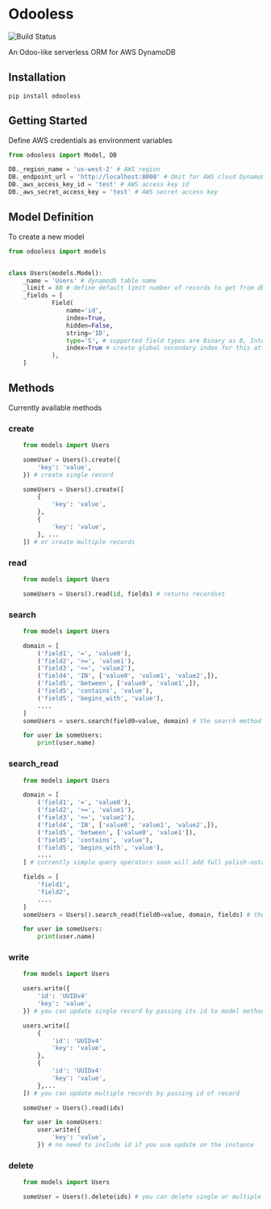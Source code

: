 # Odooless

![Build Status](https://github.com/Barameg/odooless/actions/workflows/build.yml/badge.svg)

An Odoo-like serverless ORM for AWS DynamoDB 


## Installation

``` pip install odooless ```

## Getting Started

Define AWS credentials as environment variables 

```python
from odooless import Model, DB

DB._region_name = 'us-west-2' # AWS region
DB._endpoint_url = 'http://localhost:8000' # Omit for AWS cloud DynamoDB
DB._aws_access_key_id = 'test' # AWS access key id
DB._aws_secret_access_key = 'test' # AWS secret access key

```

## Model Definition

To create a new model

``` python
from odooless import models


class Users(models.Model):
    _name = 'Users' # dynamodb table name
    _limit = 80 # define default limit number of records to get from db
    _fields = [
            Field(
                name='id', 
                index=True, 
                hidden=False, 
                string='ID',
                type='S', # supported field types are Binary as B, Integer as N, String as S 
                index=True # create global secondary index for this attribute
            ),
    ]
```

## Methods
Currently available methods
### create
``` python
    from models import Users

    someUser = Users().create({
        'key': 'value',
    }) # create single record

    someUsers = Users().create([
        {
            'key': 'value',
        },
        {
            'key': 'value',
        }, ...
    ]) # or create multiple records
```

### read
``` python
    from models import Users

    someUsers = Users().read(id, fields) # returns recordset 
```

### search
``` python
    from models import Users

    domain = [
        ('field1', '=', 'value0'),
        ('field2', '>=', 'value1'),                                  
        ('field3', '<=', 'value2'),                                  
        ('field4', 'IN', ['value0', 'value1', 'value2',]),
        ('field5', 'between', ['value0', 'value1',]),
        ('field5', 'contains', 'value'),
        ('field5', 'begins_with', 'value'),
        ....
    ] 
    someUsers = users.search(field0=value, domain) # the search method takes index attribute name as a keyword parameter along with a domain that does not include this attribute and returns list of records

    for user in someUsers:
        print(user.name) 
```

### search_read
``` python
    from models import Users

    domain = [
        ('field1', '=', 'value0'),
        ('field2', '>=', 'value1'),
        ('field3', '<=', 'value2'),
        ('field4', 'IN', ['value0', 'value1', 'value2',]),
        ('field5', 'between', ['value0', 'value1']),
        ('field5', 'contains', 'value'),
        ('field5', 'begins_with', 'value'),
        ....
    ] # currently simple query operators soon will add full polish-notation support

    fields = [
        'field1',
        'field2',
        ....
    ]
    someUsers = Users().search_read(field0=value, domain, fields) # the search method takes index attribute name as a keyword parameter along with a domain that does not include this attribute and returns list of records

    for user in someUsers:
        print(user.name) 
```
### write
``` python
    from models import Users

    users.write({
        'id': 'UUIDv4'
        'key': 'value',
    }) # you can update single record by passing its id to model method

    users.write([
        {
            'id': 'UUIDv4'
            'key': 'value',
        },
        {
            'id': 'UUIDv4'
            'key': 'value',
        },...
    ]) # you can update multiple records by passing id of record

    someUser = Users().read(ids)

    for user in someUsers:
        user.write({
            'key': 'value',
        }) # no need to include id if you use update on the instance
```



### delete
``` python
    from models import Users

    someUser = Users().delete(ids) # you can delete single or multiple records
```


